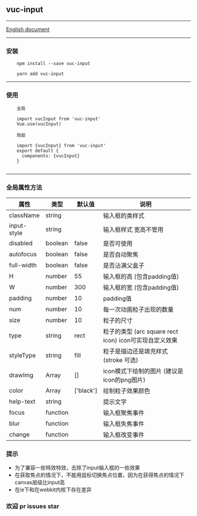 ## vuc-input

---

[English document](https://github.com/loo41/vuc/blob/master/package/vuc-input/README.md)

---

### 安装

```
    npm install --save vuc-input
    
    yarn add vuc-input
```

---

### 使用

```
    全局
    
    import vucInput from 'vuc-input'
    Vue.use(vucInput)
    
    局部

    import {vucInput} from 'vuc-input'
    export default {
      components: {vucInput}
    }
    
```

---

### 全局属性方法

|   属性   |      类型      |   默认值   |    说明    |
|----------| ------------- | ---------- | ---------- |
| className| string        |            | 输入框的类样式   |
| input-style| string      |            | 输入框样式 宽高不管用  |
| disabled| boolean        | false      | 是否可使用 |
| autofocus | boolean      | false      | 是否自动聚焦 |
| full-width | boolean     | false      | 是否沾满父盒子 |
| H        | number        | 55         | 输入框的高 (包含padding值)|
| W        | number        | 300        | 输入框的宽 (包含padding值)|
|padding   | number        | 10         | padding值 |
|num       |   number      | 10         | 每一次动画粒子出现的数量 |
| size     | number        | 10         | 粒子的尺寸 |
| type     | string        | rect       | 粒子的类型 (arc square rect icon) icon可实现自定义效果|
|styleType | string        | fill       | 粒子是描边还是填充样式 (stroke 可选) |
| drawImg  | Array         | []         | icon模式下绘制的图片 (建议是icon的png图片)|
| color    | Array         | ['black']  | 绘制粒子效果颜色 |
| help-text| string        |            | 提示文字   |
| focus    | function      |            | 输入框聚焦事件 |
| blur     | function      |            | 输入框失焦事件 |
| change   | function      |            | 输入框改变事件 |


### 提示

- 为了兼容一些特效特效，去除了input输入框的一些效果
- 在获取焦点的情况下，不能用鼠标切换焦点位置，因为在获得焦点的情况下canvas层级比input高
- 在ie下和在webkit内核下存在差异

### 欢迎 pr issues star


